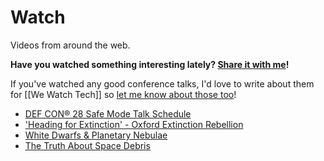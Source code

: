 # Watch

Videos from around the web.

**Have you watched something interesting lately? [Share it with me](https://github.com/amorriscode/anthonymorris.dev/issues/new)!**

If you've watched any good conference talks, I'd love to write about them for [[We Watch Tech]] so [let me know about those too](https://github.com/amorriscode/anthonymorris.dev/issues/new)!

- [DEF CON® 28 Safe Mode Talk Schedule](https://defcon.org/html/defcon-safemode/dc-safemode-schedule.html)
- ['Heading for Extinction' - Oxford Extinction Rebellion](https://www.youtube.com/watch?v=n__y1FXK_jE)
- [White Dwarfs & Planetary Nebulae](https://www.youtube.com/watch?v=Mj06h8BeeOA)
- [The Truth About Space Debris](https://www.youtube.com/watch?v=itdYS9XF4a0)

[//begin]: # "Autogenerated link references for markdown compatibility"
[we-watch-tech]: we-watch-tech "We Watch Tech"
[//end]: # "Autogenerated link references"
